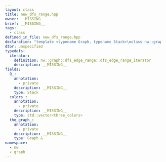 ```yaml
---
layout: class
title: new_dfs_range.hpp
owner: __MISSING__
brief: __MISSING__
tags:
  - class
defined_in_file: new_dfs_range.hpp
declaration: "template <typename Graph, typename Stack>\nclass nw::graph::dfs_edge_range;"
dtor: unspecified
typedefs:
  iterator:
    definition: nw::graph::dfs_edge_range::dfs_edge_range_iterator
    description: __MISSING__
fields:
  Q_:
    annotation:
      - private
    description: __MISSING__
    type: Stack
  colors_:
    annotation:
      - private
    description: __MISSING__
    type: std::vector<three_colors>
  the_graph_:
    annotation:
      - private
    description: __MISSING__
    type: Graph &
namespace:
  - nw
  - graph
---
```


